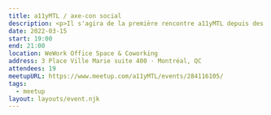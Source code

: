```yaml
---
title: a11yMTL / axe-con social
description: <p>Il s'agira de la première rencontre a11yMTL depuis des années. Nous aimerions redémarrer avec une rencontre sociale pour parler de nos expériences de travail dans le domaine de l'accessibilité pendant la pandémie, de nos plans pour relancer a11yMTL et discuter de vos expériences pendant le premier jour d'axe-con 2022.</p><p>Rejoignez-nous à 19h00 le 15 mars après la première journée d'axe-con 2022 pour parler des sessions auxquelles nous avons tous participé.</p>
date: 2022-03-15
start: 19:00
end: 21:00
location: WeWork Office Space & Coworking
address: 3 Place Ville Marie suite 400 · Montréal, QC
attendees: 19
meetupURL: https://www.meetup.com/a11yMTL/events/284116105/
tags:
  - meetup
layout: layouts/event.njk
---
```

